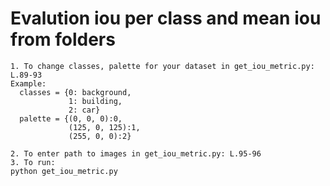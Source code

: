 # Evalution iou per class and mean iou from folders
```
1. To change classes, palette for your dataset in get_iou_metric.py: L.89-93
Example:
  classes = {0: background,
             1: building,
             2: car}
  palette = {(0, 0, 0):0,
             (125, 0, 125):1,
             (255, 0, 0):2}

2. To enter path to images in get_iou_metric.py: L.95-96
3. To run:
python get_iou_metric.py 
```
